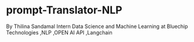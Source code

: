 # prompt-Translator-NLP
By Thilina Sandamal Intern Data Science and Machine Learning at Bluechip Technologies ,NLP  ,OPEN AI API ,Langchain
